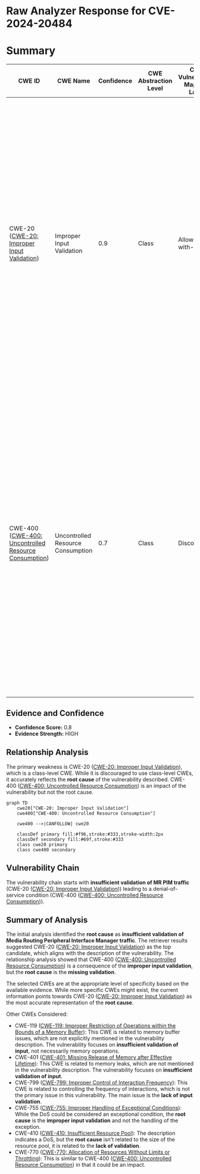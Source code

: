 # Raw Analyzer Response for CVE-2024-20484

# Summary
| CWE ID | CWE Name | Confidence | CWE Abstraction Level | CWE Vulnerability Mapping Label | CWE-Vulnerability Mapping Notes |
|---|---|---|---|---|---|
| CWE-20 ([CWE-20: Improper Input Validation](https://cwe.mitre.org/data/definitions/20.html)) | Improper Input Validation | 0.9 | Class | Allowed-with-Review | The vulnerability is due to **insufficient validation of Media Routing Peripheral Interface Manager (MR PIM) traffic** that is received by an affected device. This matches the description of CWE-20 ([CWE-20: Improper Input Validation](https://cwe.mitre.org/data/definitions/20.html)). Although CWE-20 ([CWE-20: Improper Input Validation](https://cwe.mitre.org/data/definitions/20.html)) is discouraged, the retriever results rank it as the top candidate. Further investigation may reveal more specific CWEs. |
| CWE-400 ([CWE-400: Uncontrolled Resource Consumption](https://cwe.mitre.org/data/definitions/400.html)) | Uncontrolled Resource Consumption | 0.7 | Class | Discouraged | A successful exploit could allow the attacker to trigger a failure on the MR PIM connection between Cisco ECE and Cisco Unified Contact Center Enterprise (CCE), leading to a DoS condition on EAAS that would prevent customers from starting chat, callback, or delayed callback sessions. This can lead to resource exhaustion, however the **root cause** is the **Improper Input Validation** rather than resource consumption |

## Evidence and Confidence

*   **Confidence Score:** 0.8
*   **Evidence Strength:** HIGH

## Relationship Analysis
The primary weakness is CWE-20 ([CWE-20: Improper Input Validation](https://cwe.mitre.org/data/definitions/20.html)), which is a class-level CWE. While it is discouraged to use class-level CWEs, it accurately reflects the **root cause** of the vulnerability described. CWE-400 ([CWE-400: Uncontrolled Resource Consumption](https://cwe.mitre.org/data/definitions/400.html)) is an impact of the vulnerability but not the root cause.

```mermaid
graph TD
    cwe20["CWE-20: Improper Input Validation"]
    cwe400["CWE-400: Uncontrolled Resource Consumption"]
    
    cwe400 -->|CANFOLLOW| cwe20
    
    classDef primary fill:#f96,stroke:#333,stroke-width:2px
    classDef secondary fill:#69f,stroke:#333
    class cwe20 primary
    class cwe400 secondary
```

## Vulnerability Chain
The vulnerability chain starts with **insufficient validation of MR PIM traffic** (CWE-20 ([CWE-20: Improper Input Validation](https://cwe.mitre.org/data/definitions/20.html))) leading to a denial-of-service condition (CWE-400 ([CWE-400: Uncontrolled Resource Consumption](https://cwe.mitre.org/data/definitions/400.html))).

## Summary of Analysis
The initial analysis identified the **root cause** as **insufficient validation of Media Routing Peripheral Interface Manager traffic**. The retriever results suggested CWE-20 ([CWE-20: Improper Input Validation](https://cwe.mitre.org/data/definitions/20.html)) as the top candidate, which aligns with the description of the vulnerability. The relationship analysis showed that CWE-400 ([CWE-400: Uncontrolled Resource Consumption](https://cwe.mitre.org/data/definitions/400.html)) is a consequence of the **improper input validation**, but the **root cause** is the **missing validation**.

The selected CWEs are at the appropriate level of specificity based on the available evidence. While more specific CWEs might exist, the current information points towards CWE-20 ([CWE-20: Improper Input Validation](https://cwe.mitre.org/data/definitions/20.html)) as the most accurate representation of the **root cause**.

Other CWEs Considered:

*   CWE-119 ([CWE-119: Improper Restriction of Operations within the Bounds of a Memory Buffer](https://cwe.mitre.org/data/definitions/119.html)): This CWE is related to memory buffer issues, which are not explicitly mentioned in the vulnerability description. The vulnerability focuses on **insufficient validation of input**, not necessarily memory operations.
*   CWE-401 ([CWE-401: Missing Release of Memory after Effective Lifetime](https://cwe.mitre.org/data/definitions/401.html)): This CWE is related to memory leaks, which are not mentioned in the vulnerability description. The vulnerability focuses on **insufficient validation of input**.
*   CWE-799 ([CWE-799: Improper Control of Interaction Frequency](https://cwe.mitre.org/data/definitions/799.html)): This CWE is related to controlling the frequency of interactions, which is not the primary issue in this vulnerability. The main issue is the **lack of input validation**.
*   CWE-755 ([CWE-755: Improper Handling of Exceptional Conditions](https://cwe.mitre.org/data/definitions/755.html)): While the DoS could be considered an exceptional condition, the **root cause** is the **improper input validation** and not the handling of the exception.
*   CWE-410 ([CWE-410: Insufficient Resource Pool](https://cwe.mitre.org/data/definitions/410.html)): The description indicates a DoS, but the **root cause** isn't related to the size of the resource pool, it is related to the **lack of validation**.
*   CWE-770 ([CWE-770: Allocation of Resources Without Limits or Throttling](https://cwe.mitre.org/data/definitions/770.html)): This is similar to CWE-400 ([CWE-400: Uncontrolled Resource Consumption](https://cwe.mitre.org/data/definitions/400.html)) in that it could be an impact.